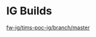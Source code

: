 # IG Builds  
[fw-ig/tims-poc-ig/branch/master](https://HOT-Ecosystem.github.io/tims-poc-ig/fw-ig/tims-poc-ig/branch/master/index.html?version=22150e808c0ab9c5081d6ba8a4c390cd1f8c25aa)  
